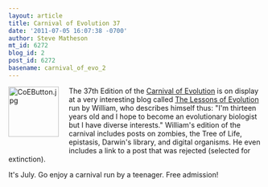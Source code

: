 ```yaml
---
layout: article
title: Carnival of Evolution 37
date: '2011-07-05 16:07:38 -0700'
author: Steve Matheson
mt_id: 6272
blog_id: 2
post_id: 6272
basename: carnival_of_evo_2
---
```

[<img src="{{ site.baseurl }}/uploads/2011/CoEButton-thumb-100x100-640.jpg" alt="CoEButton.jpg" width="100" height="100" style="float: left; margin: 0 20px 20px 0;" class="mt-image-left" />](/uploads/2011/CoEButton.jpg)The 37th Edition of the [Carnival of Evolution](http://carnivalofevolution.blogspot.com/) is on display at a very interesting blog called [The Lessons of Evolution](http://evolutionguide.blogspot.com/2011/01/carnival-of-evolution-37-happy-canada.html) run by William, who describes himself thus: "I'm thirteen years old and I hope to become an evolutionary biologist but I have diverse interests." William's edition of the carnival includes posts on zombies, the Tree of Life, epistasis, Darwin's library, and digital organisms. He even includes a link to a post that was rejected (selected for extinction).

It's July. Go enjoy a carnival run by a teenager. Free admission!
